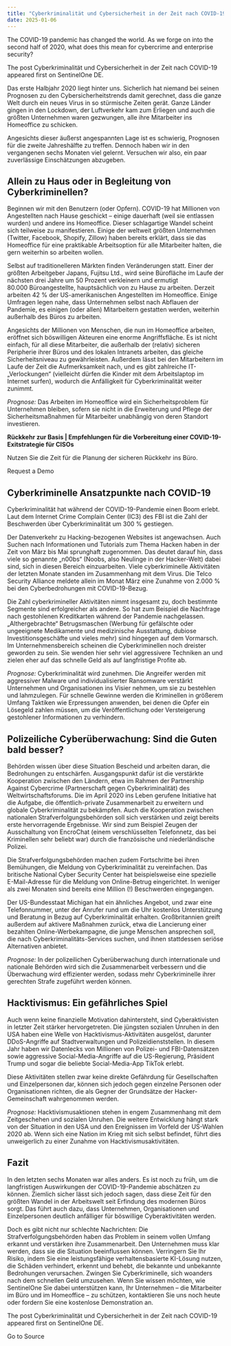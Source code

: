 ```yaml
---
title: "Cyberkriminalität und Cybersicherheit in der Zeit nach COVID-19"
date: 2025-01-06
---
```


The COVID-19 pandemic has changed the world. As we forge on into the second half of 2020, what does this mean for cybercrime and enterprise security?

The post Cyberkriminalität und Cybersicherheit in der Zeit nach COVID-19 appeared first on SentinelOne DE.

Das erste Halbjahr 2020 liegt hinter uns. Sicherlich hat niemand bei seinen Prognosen zu den Cybersicherheitstrends damit gerechnet, dass die ganze Welt durch ein neues Virus in so stürmische Zeiten gerät. Ganze Länder gingen in den Lockdown, der Luftverkehr kam zum Erliegen und auch die größten Unternehmen waren gezwungen, alle ihre Mitarbeiter ins Homeoffice zu schicken.

Angesichts dieser äußerst angespannten Lage ist es schwierig, Prognosen für die zweite Jahreshälfte zu treffen. Dennoch haben wir in den vergangenen sechs Monaten viel gelernt. Versuchen wir also, ein paar zuverlässige Einschätzungen abzugeben.

## **Allein zu Haus oder in Begleitung von Cyberkriminellen?**

Beginnen wir mit den Benutzern (oder Opfern). COVID-19 hat Millionen von Angestellten nach Hause geschickt – einige dauerhaft (weil sie entlassen wurden) und andere ins Homeoffice. Dieser schlagartige Wandel scheint sich teilweise zu manifestieren. Einige der weltweit größten Unternehmen (Twitter, Facebook, Shopify, Zillow) haben bereits erklärt, dass sie das Homeoffice für eine praktikable Arbeitsoption für alle Mitarbeiter halten, die gern weiterhin so arbeiten wollen.

Selbst auf traditionelleren Märkten finden Veränderungen statt. Einer der größten Arbeitgeber Japans, Fujitsu Ltd., wird seine Bürofläche im Laufe der nächsten drei Jahre um 50 Prozent verkleinern und ermutigt 80.000 Büroangestellte, hauptsächlich von zu Hause zu arbeiten. Derzeit arbeiten 42 % der US-amerikanischen Angestellten im Homeoffice. Einige Umfragen legen nahe, dass Unternehmen selbst nach Abflauen der Pandemie, es einigen (oder allen) Mitarbeitern gestatten werden, weiterhin außerhalb des Büros zu arbeiten.

Angesichts der Millionen von Menschen, die nun im Homeoffice arbeiten, eröffnet sich böswilligen Akteuren eine enorme Angriffsfläche. Es ist nicht einfach, für all diese Mitarbeiter, die außerhalb der (relativ) sicheren Peripherie ihrer Büros und des lokalen Intranets arbeiten, das gleiche Sicherheitsniveau zu gewährleisten. Außerdem lässt bei den Mitarbeitern im Laufe der Zeit die Aufmerksamkeit nach, und es gibt zahlreiche IT-„Verlockungen“ (vielleicht dürfen die Kinder mit dem Arbeitslaptop im Internet surfen), wodurch die Anfälligkeit für Cyberkriminalität weiter zunimmt.

_Prognose:_ Das Arbeiten im Homeoffice wird ein Sicherheitsproblem für Unternehmen bleiben, sofern sie nicht in die Erweiterung und Pflege der Sicherheitsmaßnahmen für Mitarbeiter unabhängig von deren Standort investieren.

**Rückkehr zur Basis | Empfehlungen für die Vorbereitung einer COVID-19-Exitstrategie für CISOs**

Nutzen Sie die Zeit für die Planung der sicheren Rückkehr ins Büro.

Request a Demo

## **Cyberkriminelle Ansatzpunkte nach COVID-19**

Cyberkriminalität hat während der COVID-19-Pandemie einen Boom erlebt. Laut dem Internet Crime Complain Center (IC3) des FBI ist die Zahl der Beschwerden über Cyberkriminalität um 300 % gestiegen.

Der Datenverkehr zu Hacking-bezogenen Websites ist angewachsen. Auch Suchen nach Informationen und Tutorials zum Thema Hacken haben in der Zeit von März bis Mai sprunghaft zugenommen. Das deutet darauf hin, dass viele so genannte „n00bs“ (Noobs, also Neulinge in der Hacker-Welt) dabei sind, sich in diesen Bereich einzuarbeiten. Viele cyberkriminelle Aktivitäten der letzten Monate standen im Zusammenhang mit dem Virus. Die Telco Security Alliance meldete allein im Monat März eine Zunahme von 2.000 % bei den Cyberbedrohungen mit COVID-19-Bezug.

Die Zahl cyberkrimineller Aktivitäten nimmt insgesamt zu, doch bestimmte Segmente sind erfolgreicher als andere. So hat zum Beispiel die Nachfrage nach gestohlenen Kreditkarten während der Pandemie nachgelassen. „Althergebrachte“ Betrugsmaschen (Werbung für gefälschte oder ungeeignete Medikamente und medizinische Ausstattung, dubiose Investitionsgeschäfte und vieles mehr) sind hingegen auf dem Vormarsch. Im Unternehmensbereich scheinen die Cyberkriminellen noch dreister geworden zu sein. Sie wenden hier sehr viel aggressivere Techniken an und zielen eher auf das schnelle Geld als auf langfristige Profite ab.

_Prognose:_ Cyberkriminalität wird zunehmen. Die Angreifer werden mit aggressiver Malware und individualisierter Ransomware verstärkt Unternehmen und Organisationen ins Visier nehmen, um sie zu bestehlen und lahmzulegen. Für schnelle Gewinne werden die Kriminellen in größerem Umfang Taktiken wie Erpressungen anwenden, bei denen die Opfer ein Lösegeld zahlen müssen, um die Veröffentlichung oder Versteigerung gestohlener Informationen zu verhindern.

## **Polizeiliche Cyberüberwachung: Sind die Guten bald besser?**

Behörden wissen über diese Situation Bescheid und arbeiten daran, die Bedrohungen zu entschärfen. Ausgangspunkt dafür ist die verstärkte Kooperation zwischen den Ländern, etwa im Rahmen der Partnership Against Cybercrime (Partnerschaft gegen Cyberkriminalität) des Weltwirtschaftsforums. Die im April 2020 ins Leben gerufene Initiative hat die Aufgabe, die öffentlich-private Zusammenarbeit zu erweitern und globale Cyberkriminalität zu bekämpfen. Auch die Kooperation zwischen nationalen Strafverfolgungsbehörden soll sich verstärken und zeigt bereits erste hervorragende Ergebnisse. Wir sind zum Beispiel Zeugen der Ausschaltung von EncroChat (einem verschlüsselten Telefonnetz, das bei Kriminellen sehr beliebt war) durch die französische und niederländische Polizei.

Die Strafverfolgungsbehörden machen zudem Fortschritte bei ihren Bemühungen, die Meldung von Cyberkriminalität zu vereinfachen. Das britische National Cyber Security Center hat beispielsweise eine spezielle E-Mail-Adresse für die Meldung von Online-Betrug eingerichtet. In weniger als zwei Monaten sind bereits eine Million (!) Beschwerden eingegangen.

Der US-Bundesstaat Michigan hat ein ähnliches Angebot, und zwar eine Telefonnummer, unter der Anrufer rund um die Uhr kostenlos Unterstützung und Beratung in Bezug auf Cyberkriminalität erhalten. Großbritannien greift außerdem auf aktivere Maßnahmen zurück, etwa die Lancierung einer bezahlten Online-Werbekampagne, die junge Menschen ansprechen soll, die nach Cyberkriminalitäts-Services suchen, und ihnen stattdessen seriöse Alternativen anbietet.

_Prognose:_ In der polizeilichen Cyberüberwachung durch internationale und nationale Behörden wird sich die Zusammenarbeit verbessern und die Überwachung wird effizienter werden, sodass mehr Cyberkriminelle ihrer gerechten Strafe zugeführt werden können.

## **Hacktivismus: Ein gefährliches Spiel**

Auch wenn keine finanzielle Motivation dahintersteht, sind Cyberaktivisten in letzter Zeit stärker hervorgetreten. Die jüngsten sozialen Unruhen in den USA haben eine Welle von Hacktivismus-Aktivitäten ausgelöst, darunter DDoS-Angriffe auf Stadtverwaltungen und Polizeidienststellen. In diesem Jahr haben wir Datenlecks von Millionen von Polizei- und FBI-Datensätzen sowie aggressive Social-Media-Angriffe auf die US-Regierung, Präsident Trump und sogar die beliebte Social-Media-App TikTok erlebt.

Diese Aktivitäten stellen zwar keine direkte Gefährdung für Gesellschaften und Einzelpersonen dar, können sich jedoch gegen einzelne Personen oder Organisationen richten, die als Gegner der Grundsätze der Hacker-Gemeinschaft wahrgenommen werden.

_Prognose:_ Hacktivismusaktionen stehen in engem Zusammenhang mit dem Zeitgeschehen und sozialen Unruhen. Die weitere Entwicklung hängt stark von der Situation in den USA und den Ereignissen im Vorfeld der US-Wahlen 2020 ab. Wenn sich eine Nation im Krieg mit sich selbst befindet, führt dies unweigerlich zu einer Zunahme von Hacktivismusaktivitäten.

## **Fazit**

In den letzten sechs Monaten war alles anders. Es ist noch zu früh, um die langfristigen Auswirkungen der COVID-19-Pandemie abschätzen zu können. Ziemlich sicher lässt sich jedoch sagen, dass diese Zeit für den größten Wandel in der Arbeitswelt seit Erfindung des modernen Büros sorgt. Das führt auch dazu, dass Unternehmen, Organisationen und Einzelpersonen deutlich anfälliger für böswillige Cyberaktivitäten werden.

Doch es gibt nicht nur schlechte Nachrichten: Die Strafverfolgungsbehörden haben das Problem in seinem vollen Umfang erkannt und verstärken ihre Zusammenarbeit. Den Unternehmen muss klar werden, dass sie die Situation beeinflussen können. Verringern Sie Ihr Risiko, indem Sie eine leistungsfähige verhaltensbasierte KI-Lösung nutzen, die Schäden verhindert, erkennt und behebt, die bekannte und unbekannte Bedrohungen verursachen. Zwingen Sie Cyberkriminelle, sich woanders nach dem schnellen Geld umzusehen. Wenn Sie wissen möchten, wie SentinelOne Sie dabei unterstützen kann, Ihr Unternehmen – die Mitarbeiter im Büro und im Homeoffice – zu schützen, kontaktieren Sie uns noch heute oder fordern Sie eine kostenlose Demonstration an.

The post Cyberkriminalität und Cybersicherheit in der Zeit nach COVID-19 appeared first on SentinelOne DE.

Go to Source
